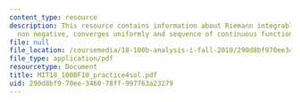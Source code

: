 ```yaml
---
content_type: resource
description: This resource contains information about Riemann integrable, continuous,
  non negative, converges uniformly and sequence of continuous functions.
file: null
file_location: /coursemedia/18-100b-analysis-i-fall-2010/290d8bf970ee346078ff997763a23279_MIT18_100BF10_practice4sol.pdf
file_type: application/pdf
resourcetype: Document
title: MIT18_100BF10_practice4sol.pdf
uid: 290d8bf9-70ee-3460-78ff-997763a23279
---
```

